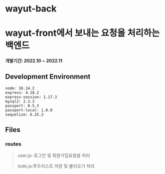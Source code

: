 # wayut-back
# wayut-front에서 보내는 요청을 처리하는 백엔드 
#### 개발기간: 2022.10 ~ 2022.11


## Development Environment
```
node: 16.14.2
express: 4.18.2
express-session: 1.17.3
mysql2: 2.3.3
passport: 0.5.3
passport-local: 1.0.0
sequelize: 6.25.3
```

## Files

### routes
> user.js: 로그인 및 회원가입요청을 처리
>
> todo.js:투두리스트 저장 및 불러오기 처리
>
